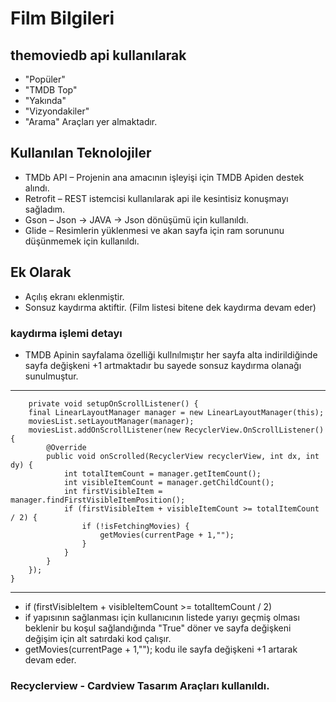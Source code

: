 # Film Bilgileri 
## themoviedb api kullanılarak
- "Popüler" 
- "TMDB Top" 
- "Yakında" 
- "Vizyondakiler"
- "Arama" 
Araçları yer almaktadır.


## Kullanılan Teknolojiler
- TMDb API – Projenin ana amacının işleyişi için TMDB Apiden destek alındı.
- Retrofit – REST istemcisi kullanılarak api ile kesintisiz konuşmayı sağladım.
- Gson – Json -> JAVA -> Json dönüşümü için kullanıldı.
- Glide – Resimlerin yüklenmesi ve akan sayfa için ram sorununu düşünmemek için kullanıldı.

## Ek Olarak
- Açılış ekranı eklenmiştir.
- Sonsuz kaydırma aktiftir. (Film listesi bitene dek kaydırma devam eder)
### kaydırma işlemi detayı
- TMDB Apinin sayfalama özelliği kullnılmıştır her sayfa alta indirildiğinde sayfa değişkeni +1 artmaktadır bu sayede sonsuz kaydırma olanağı sunulmuştur.


----

        private void setupOnScrollListener() {
        final LinearLayoutManager manager = new LinearLayoutManager(this);
        moviesList.setLayoutManager(manager);
        moviesList.addOnScrollListener(new RecyclerView.OnScrollListener() {
            @Override
            public void onScrolled(RecyclerView recyclerView, int dx, int dy) {
                int totalItemCount = manager.getItemCount();
                int visibleItemCount = manager.getChildCount();
                int firstVisibleItem = manager.findFirstVisibleItemPosition();
                if (firstVisibleItem + visibleItemCount >= totalItemCount / 2) {
                    if (!isFetchingMovies) {
                        getMovies(currentPage + 1,"");
                    }
                }
            }
        });
    }

----

- if (firstVisibleItem + visibleItemCount >= totalItemCount / 2)
- if yapısının sağlanması için kullanıcının listede yarıyı geçmiş olması beklenir bu koşul sağlandığında "True" döner ve sayfa değişkeni değişim için alt satırdaki kod çalışır.
- getMovies(currentPage + 1,""); kodu ile sayfa değişkeni +1 artarak devam eder.

### Recyclerview - Cardview Tasarım Araçları kullanıldı.
